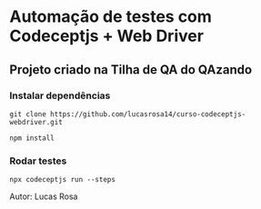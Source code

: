 # Automação de testes com Codeceptjs + Web Driver

## Projeto criado na Tilha de QA do QAzando

### Instalar dependências

```
git clone https://github.com/lucasrosa14/curso-codeceptjs-webdriver.git
```
```
npm install
```

### Rodar testes

```
npx codeceptjs run --steps
```

Autor: Lucas Rosa
